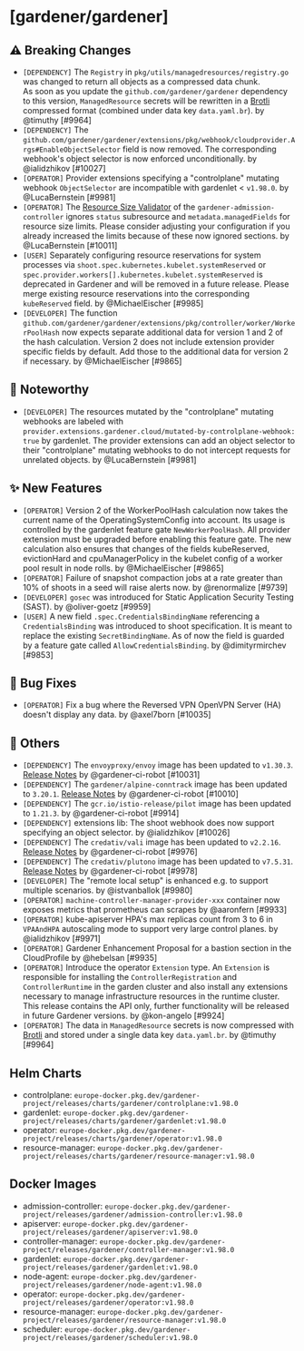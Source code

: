 # [gardener/gardener]

## ⚠️ Breaking Changes

- `[DEPENDENCY]` The `Registry` in `pkg/utils/managedresources/registry.go` was changed to return all objects as a compressed data chunk.  
  As soon as you update the `github.com/gardener/gardener` dependency to this version, `ManagedResource` secrets will be rewritten in a [Brotli](https://github.com/google/brotli) compressed format (combined under data key `data.yaml.br`). by @timuthy [#9964]
- `[DEPENDENCY]` The `github.com/gardener/gardener/extensions/pkg/webhook/cloudprovider.Args#EnableObjectSelector` field is now removed. The corresponding webhook's object selector is now enforced unconditionally. by @ialidzhikov [#10027]
- `[OPERATOR]` Provider extensions specifying a "controlplane" mutating webhook `ObjectSelector` are incompatible with gardenlet < `v1.98.0`. by @LucaBernstein [#9981]
- `[OPERATOR]` The [Resource Size Validator](https://github.com/gardener/gardener/blob/master/docs/concepts/admission-controller.md) of the `gardener-admission-controller` ignores `status` subresource and `metadata.managedFields` for resource size limits. Please consider adjusting your configuration if you already increased the limits because of these now ignored sections. by @LucaBernstein [#10011]
- `[USER]` Separately configuring resource reservations for system processes via `shoot.spec.kubernetes.kubelet.systemReserved` or `spec.provider.workers[].kubernetes.kubelet.systemReserved` is deprecated in Gardener and will be removed in a future release. Please merge existing resource reservations into the corresponding `kubeReserved` field. by @MichaelEischer [#9985]
- `[DEVELOPER]` The function `github.com/gardener/gardener/extensions/pkg/controller/worker/WorkerPoolHash` now expects separate additional data for version 1 and 2 of the hash calculation. Version 2 does not include extension provider specific fields by default. Add those to the additional data for version 2 if necessary. by @MichaelEischer [#9865]
## 📰 Noteworthy

- `[DEVELOPER]` The resources mutated by the "controlplane" mutating webhooks are labeled with `provider.extensions.gardener.cloud/mutated-by-controlplane-webhook: true` by gardenlet. The provider extensions can add an object selector to their "controlplane" mutating webhooks to do not intercept requests for unrelated objects. by @LucaBernstein [#9981]
## ✨ New Features

- `[OPERATOR]` Version 2 of the WorkerPoolHash calculation now takes the current name of the OperatingSystemConfig into account. Its usage is controlled by the gardenlet feature gate `NewWorkerPoolHash`. All provider extension must be upgraded before enabling this feature gate. The new calculation also ensures that changes of the fields kubeReserved, evictionHard and cpuManagerPolicy in the kubelet config of a worker pool result in node rolls. by @MichaelEischer [#9865]
- `[OPERATOR]` Failure of snapshot compaction jobs at a rate greater than 10% of shoots in a seed will raise alerts now. by @renormalize [#9739]
- `[DEVELOPER]` `gosec` was introduced for Static Application Security Testing (SAST). by @oliver-goetz [#9959]
- `[USER]` A new field `.spec.CredentialsBindingName` referencing a `CredentialsBinding` was introduced to shoot specification. It is meant to replace the existing `SecretBindingName`. As of now the field is guarded by a feature gate called `AllowCredentialsBinding`. by @dimityrmirchev [#9853]
## 🐛 Bug Fixes

- `[OPERATOR]` Fix a bug where the Reversed VPN OpenVPN Server (HA) doesn't display any data. by @axel7born [#10035]
## 🏃 Others

- `[DEPENDENCY]` The `envoyproxy/envoy` image has been updated to `v1.30.3`. [Release Notes](https://togithub.com/envoyproxy/envoy/releases/tag/v1.30.3) by @gardener-ci-robot [#10031]
- `[DEPENDENCY]` The `gardener/alpine-conntrack` image has been updated to `3.20.1`. [Release Notes](https://togithub.com/gardener/alpine-conntrack/releases/tag/3.20.1) by @gardener-ci-robot [#10010]
- `[DEPENDENCY]` The `gcr.io/istio-release/pilot` image has been updated to `1.21.3`. by @gardener-ci-robot [#9914]
- `[DEPENDENCY]` extensions lib: The shoot webhook does now support specifying an object selector. by @ialidzhikov [#10026]
- `[DEPENDENCY]` The `credativ/vali` image has been updated to `v2.2.16`. [Release Notes](https://togithub.com/credativ/vali/releases/tag/v2.2.16) by @gardener-ci-robot [#9976]
- `[DEPENDENCY]` The `credativ/plutono` image has been updated to `v7.5.31`. [Release Notes](https://togithub.com/credativ/plutono/releases/tag/v7.5.31) by @gardener-ci-robot [#9978]
- `[DEVELOPER]` The "remote local setup" is enhanced e.g. to support multiple scenarios. by @istvanballok [#9980]
- `[OPERATOR]` `machine-controller-manager-provider-xxx` container now exposes metrics that prometheus can scrapes by @aaronfern [#9933]
- `[OPERATOR]` kube-apiserver HPA's max replicas count from 3 to 6 in `VPAAndHPA` autoscaling mode to support very large control planes. by @ialidzhikov [#9971]
- `[OPERATOR]` Gardener Enhancement Proposal for a bastion section in the CloudProfile by @hebelsan [#9935]
- `[OPERATOR]` Introduce the operator `Extension` type. An `Extension` is responsible for installing the `ControllerRegistration` and `ControllerRuntime` in the garden cluster and also install any extensions necessary to manage infrastructure resources in the runtime cluster. This release contains the API only, further functionality will be released in future Gardener versions. by @kon-angelo [#9924]
- `[OPERATOR]` The data in `ManagedResource` secrets is now compressed with [Brotli](https://github.com/google/brotli) and stored under a single data key `data.yaml.br`. by @timuthy [#9964]

## Helm Charts
- controlplane: `europe-docker.pkg.dev/gardener-project/releases/charts/gardener/controlplane:v1.98.0`
- gardenlet: `europe-docker.pkg.dev/gardener-project/releases/charts/gardener/gardenlet:v1.98.0`
- operator: `europe-docker.pkg.dev/gardener-project/releases/charts/gardener/operator:v1.98.0`
- resource-manager: `europe-docker.pkg.dev/gardener-project/releases/charts/gardener/resource-manager:v1.98.0`
## Docker Images
- admission-controller: `europe-docker.pkg.dev/gardener-project/releases/gardener/admission-controller:v1.98.0`
- apiserver: `europe-docker.pkg.dev/gardener-project/releases/gardener/apiserver:v1.98.0`
- controller-manager: `europe-docker.pkg.dev/gardener-project/releases/gardener/controller-manager:v1.98.0`
- gardenlet: `europe-docker.pkg.dev/gardener-project/releases/gardener/gardenlet:v1.98.0`
- node-agent: `europe-docker.pkg.dev/gardener-project/releases/gardener/node-agent:v1.98.0`
- operator: `europe-docker.pkg.dev/gardener-project/releases/gardener/operator:v1.98.0`
- resource-manager: `europe-docker.pkg.dev/gardener-project/releases/gardener/resource-manager:v1.98.0`
- scheduler: `europe-docker.pkg.dev/gardener-project/releases/gardener/scheduler:v1.98.0`

